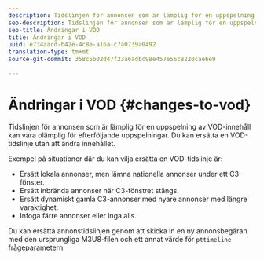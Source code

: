 ```yaml
---
description: Tidslinjen för annonsen som är lämplig för en uppspelning av VOD-innehåll kan vara olämplig för efterföljande uppspelningar. Du kan ersätta en VOD-tidslinje utan att ändra innehållet.
seo-description: Tidslinjen för annonsen som är lämplig för en uppspelning av VOD-innehåll kan vara olämplig för efterföljande uppspelningar. Du kan ersätta en VOD-tidslinje utan att ändra innehållet.
seo-title: Ändringar i VOD
title: Ändringar i VOD
uuid: e734aacd-b42e-4c8e-a16a-c7a0739a0492
translation-type: tm+mt
source-git-commit: 358c5b02d47f23a6adbc98e457e56c8220cae6e9

---
```



# Ändringar i VOD {#changes-to-vod}

Tidslinjen för annonsen som är lämplig för en uppspelning av VOD-innehåll kan vara olämplig för efterföljande uppspelningar. Du kan ersätta en VOD-tidslinje utan att ändra innehållet.

Exempel på situationer där du kan vilja ersätta en VOD-tidslinje är:

* Ersätt lokala annonser, men lämna nationella annonser under ett C3-fönster.
* Ersätt inbrända annonser när C3-fönstret stängs.
* Ersätt dynamiskt gamla C3-annonser med nyare annonser med längre varaktighet.
* Infoga färre annonser eller inga alls.

Du kan ersätta annonstidslinjen genom att skicka in en ny annonsbegäran med den ursprungliga M3U8-filen och ett annat värde för `pttimeline` frågeparametern.